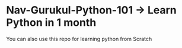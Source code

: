 # Nav-Gurukul-Python-101 -> Learn Python in 1 month

You can also use this repo for learning python from Scratch

